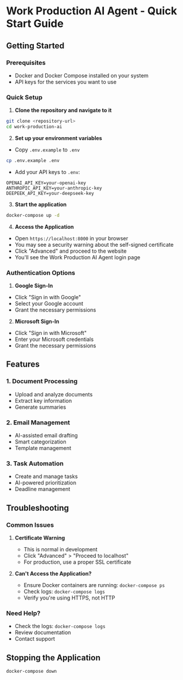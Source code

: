 # Work Production AI Agent - Quick Start Guide

## Getting Started

### Prerequisites
- Docker and Docker Compose installed on your system
- API keys for the services you want to use

### Quick Setup

1. **Clone the repository and navigate to it**
```bash
git clone <repository-url>
cd work-production-ai
```

2. **Set up your environment variables**
- Copy `.env.example` to `.env`
```bash
cp .env.example .env
```
- Add your API keys to `.env`:
```env
OPENAI_API_KEY=your-openai-key
ANTHROPIC_API_KEY=your-anthropic-key
DEEPEEK_API_KEY=your-deepseek-key
```

3. **Start the application**
```bash
docker-compose up -d
```

4. **Access the Application**
- Open `https://localhost:8000` in your browser
- You may see a security warning about the self-signed certificate
- Click "Advanced" and proceed to the website
- You'll see the Work Production AI Agent login page

### Authentication Options

1. **Google Sign-In**
- Click "Sign in with Google"
- Select your Google account
- Grant the necessary permissions

2. **Microsoft Sign-In**
- Click "Sign in with Microsoft"
- Enter your Microsoft credentials
- Grant the necessary permissions

## Features

### 1. Document Processing
- Upload and analyze documents
- Extract key information
- Generate summaries

### 2. Email Management
- AI-assisted email drafting
- Smart categorization
- Template management

### 3. Task Automation
- Create and manage tasks
- AI-powered prioritization
- Deadline management

## Troubleshooting

### Common Issues

1. **Certificate Warning**
   - This is normal in development
   - Click "Advanced" > "Proceed to localhost"
   - For production, use a proper SSL certificate

2. **Can't Access the Application?**
   - Ensure Docker containers are running: `docker-compose ps`
   - Check logs: `docker-compose logs`
   - Verify you're using HTTPS, not HTTP

### Need Help?
- Check the logs: `docker-compose logs`
- Review documentation
- Contact support

## Stopping the Application
```bash
docker-compose down
